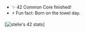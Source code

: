 <!--
**krozis/KroziS** is a ✨ _special_ ✨ repository because its `README.md` (this file) appears on your GitHub profile.

Here are some ideas to get you started:
-->

- ✨ 42 Common Core finished! 
- ⚡ Fun fact: Born on the towel day.

[![stelie's 42 stats](squirrel.gif)]
